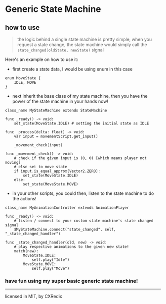 # Generic State Machine

## how to use
> the logic behind a single state machine is pretty simple, when you request a state change, the state machine would simply call the `state_changed(oldState, newState)` signal

Here's an example on how to use it:
- first create a state data, I would be using enum in this case

```gdscript
enum MoveState {
    IDLE, MOVE
}
```

- next inherit the base class of my state machine, then you have the power of the state machine in your hands now!

```gdscript
class_name MyStateMachine extends StateMachine

func _ready() -> void:
    set_state(MoveState.IDLE) # setting the initial state as IDLE

func _process(delta: float) -> void:
    var input = movementScript.get_input()

    _movement_check(input)

func _movement_check() -> void:
    # check if the given input is (0, 0) [which means player not moving]
    # else set to move state
    if input.is_equal_approx(Vector2.ZERO):
        set_state(MoveState.IDLE)
    else:
        set_state(MoveState.MOVE)

```

- in your other scripts, you could then, listen to the state machine to do the actions!

```gdscript
class_name MyAnimationController extends AnimationPlayer

func _ready() -> void:
    # listen / connect to your custom state machine's state changed signal
    $MyStateMachine.connect("state_changed", self, "_state_changed_handler")

func _state_changed_handler(old, new) -> void:
    # play respective animations to the given new state!
    match(new):
        MoveState.IDLE:
            self.play("Idle")
        MoveState.MOVE:
            self.play("Move")
```

### have fun using my super basic generic state machine!

---

licensed in MIT, by CXRedix